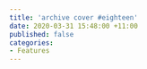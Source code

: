```yaml
---
title: 'archive cover #eighteen'
date: 2020-03-31 15:48:00 +11:00
published: false
categories:
- Features
---
```


